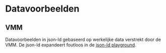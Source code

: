 # Datavoorbeelden
## VMM
Datavoorbeelden in json-ld gebaseerd op werkelijke data verstrekt door de VMM. De json-ld expandeert foutloos in de [json-ld playground](https://json-ld.org/playground/).
